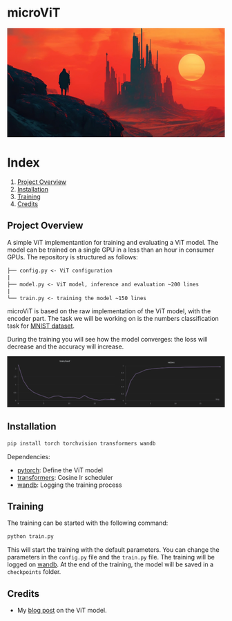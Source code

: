 # microViT

![Welcome Illustration](assets/welcome.webp "Welcome Illustration")

# Index

1. [Project Overview](#project-overview)
2. [Installation](#installation)
3. [Training](#training)
5. [Credits](#credits)

## Project Overview

A simple ViT implementantion for training and evaluating a
ViT model. The model can be trained on a single GPU in 
a less than an hour in consumer GPUs. The repository is structured as follows:

```
├── config.py <- ViT configuration
|
├── model.py <- ViT model, inference and evaluation ~200 lines
|
└── train.py <- training the model ~150 lines
```

microViT is based on the raw implementation of the ViT model, with the encoder part. The task we will be working on is the numbers classification task for [MNIST dataset](https://en.wikipedia.org/wiki/MNIST_database). 

During the training you will see how the model converges: the loss will decrease and the accuracy will increase.

![Metrics](assets/metrics.png "Metrics")

## Installation

```bash
pip install torch torchvision transformers wandb
```

Dependencies:
- [pytorch](https://pytorch.org/): Define the ViT model
- [transformers](https://huggingface.co/transformers/): Cosine lr scheduler
- [wandb](https://wandb.ai/): Logging the training process


## Training

The training can be started with the following command:

```bash
python train.py
```

This will start the training with the default parameters. You can change the parameters in the `config.py` file and the `train.py` file. The training will be logged on [wandb](https://wandb.ai/). At the end of the training, the model will be saved in a `checkpoints` folder.


## Credits

- My [blog post](https://aidventure.es/blog/vit/) on the ViT model. 
